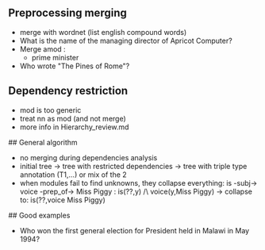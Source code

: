 
## Preprocessing merging

* merge with wordnet (list english compound words)
* What is the name of the managing director of Apricot Computer?
* Merge amod :
    - prime minister
* Who wrote "The Pines of Rome"?
  

## Dependency restriction 

* mod is too generic
* treat nn as mod (and not merge)
* more info in Hierarchy_review.md


## General algorithm

* no merging during dependencies analysis
* initial tree -> tree with restricted dependencies -> tree with triple type annotation (T1,...) or mix of the 2
* when modules fail to find unknowns, they collapse everything:  is -subj-> voice -prep_of-> Miss Piggy : is(??,y) /\ voice(y,Miss Piggy) -> collapse to: is(??,voice Miss Piggy)


## Good examples

* Who won the first general election for President held in Malawi in May 1994? 
